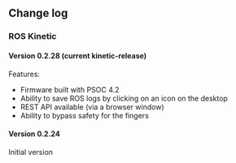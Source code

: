 ## Change log

### ROS Kinetic

#### Version 0.2.28 (current kinetic-release) 

Features:
* Firmware built with PSOC 4.2
* Ability to save ROS logs by clicking on an icon on the desktop
* REST API available (via a browser window)
* Ability to bypass safety for the fingers

#### Version 0.2.24

Initial version
